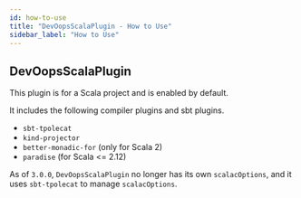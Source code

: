 ```yaml
---
id: how-to-use
title: "DevOopsScalaPlugin - How to Use"
sidebar_label: "How to Use"
---
```


## DevOopsScalaPlugin
This plugin is for a Scala project and is enabled by default.

It includes the following compiler plugins and sbt plugins.

* `sbt-tpolecat`
* `kind-projector`
* `better-monadic-for` (only for Scala 2)
* `paradise` (for Scala &lt;= 2.12)


As of `3.0.0`, `DevOopsScalaPlugin` no longer has its own `scalacOptions`, and it uses `sbt-tpolecat` to manage `scalacOptions`.
